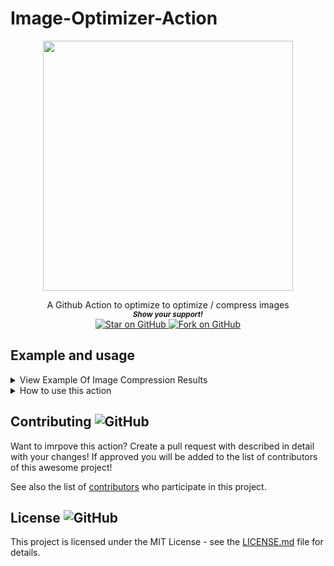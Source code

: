 # Image-Optimizer-Action

<p align="center">
  <img height="400" src="https://capsule-render.vercel.app/api?type=waving&color=03a9f4&height=300&section=header&text=Image%20Optimizer%20Action&fontSize=60&fontColor=ffffff&animation=fadeIn&fontAlignY=38&desc=Created%20by%20github.com/MarketingPipeline%20&descAlignY=51&descAlign=50" />
</p>
<div align="center">
A Github Action to optimize  to optimize / compress images
  
  
   <br>
  <small> <b><i>Show your support!</i> </b></small>
  <br>
   <a href="https://github.com/MarketingPipeline/Image-Optimizer-Action">
    <img title="Star on GitHub" src="https://img.shields.io/github/stars/MarketingPipeline/Image-Optimizer-Action.svg?style=social&label=Star">
  </a>
  <a href="https://github.com/MarketingPipeline/Image-Optimizer-Action/fork">
    <img title="Fork on GitHub" src="https://img.shields.io/github/forks/MarketingPipeline/Image-Optimizer-Action.svg?style=social&label=Fork">
  </a>
   </p>  
 </div>



	

## Example and usage


<details>
<summary> View Example Of Image Compression Results </summary>

<br>

         ✅  [OPTIMIZED] ./image_1.png                                                   
             PNG/RGBA: 516.6 KB  ->  PNG/RGBA: 490.8 KB 🔻 5.0%
         ✅  [OPTIMIZED] ./image_2.png                                               
             PNG/RGBA: 771.8 KB  ->  PNG/RGBA: 741.5 KB 🔻 3.9%
         ✅  [OPTIMIZED] ./image_3.png                                                    
             PNG/RGBA: 737.3 KB  ->  PNG/RGBA: 707.8 KB 🔻 4.0%
         ✅  [OPTIMIZED] ./image_4.png                                                    
             PNG/RGBA: 31.4 KB  ->  PNG/RGBA: 30.7 KB 🔻 2.3%
         ✅  [OPTIMIZED] ./image_5.png                                        
             PNG/RGBA: 203.9 KB  ->  PNG/RGBA: 200.0 KB 🔻 1.9%
         ✅  [OPTIMIZED] ./image_6.png                                          
             PNG/RGBA: 534.2 KB  ->  PNG/RGBA: 514.5 KB 🔻 3.7%
             ----------------------------------------
             Processed 6 files (2.7 MB) in 4.3s (1.4 f/s).
             Optimized 6 files.
             Average savings: 18.3 KB per optimized file
             Total space saved: 109.9 KB / 3.9%


</details>


<details>
<summary>How to use this action</summary>
<br><br>     

<b><i>Note:</b></i> By DEFAULT all supported image file types in the root of your repo excluding sub-folders will be optimized. (SVG images are NOT supported)

<br>

<details>
<summary> 
To optimize a single image file:
</summary>

<br>


       - uses: MarketingPipeline/Image-Optimizer-Action@main
         with:
           filename: filename.jpg
       


</details>

<br><br>

<details>
<summary>       
To optimize all image files in a directory and all of its subdirectories:
</summary>

<br>

       - uses: MarketingPipeline/Image-Optimizer-Action@main
         with:
           filename: /example_folder_path/
           recursion: true




</details>

<br><br>

<details>
<summary>
To optimize all image files in a directory, without recursion:
</summary>

<br>

       - uses: MarketingPipeline/Image-Optimizer-Action@main
         with:
           filename: /example_folder_path/



</details>

<br><br>



<details>
<summary>Workflow Example(s)</summary>

<br><br>

<details>
<summary> View Example <b>Workflow Usage</b></summary> 
<br><br>

    - uses: actions/checkout@v2
    - uses: MarketingPipeline/Image-Optimizer-Action@main
 
    - name: Commit and Push Optimized Images
      run: |
         git config --global user.name "github-actions[bot]"
         git config --global user.email "41898282+github-actions[bot]@users.noreply.github.com"
         git add -A
         git commit -m "Added Optimized Images"
         git push
         
</details>

<br>

Example [workflow file](.github/workflows/example_workflow.yaml)         

</details>



<br><br>


</details>


## Contributing ![GitHub](https://img.shields.io/github/contributors/MarketingPipeline/Image-Optimizer-Action)

Want to imrpove this action? Create a pull request with described in detail with your changes! If approved you will be added to the list of contributors of this awesome project!

See also the list of
[contributors](https://github.com/MarketingPipeline/Image-Optimizer-Action/graphs/contributors) who
participate in this project.

## License ![GitHub](https://img.shields.io/github/license/MarketingPipeline/Image-Optimizer-Action)

This project is licensed under the MIT License - see the
[LICENSE.md](https://github.com/MarketingPipeline/Image-Optimizer-Action/blob/main/LICENSE) file for
details.

